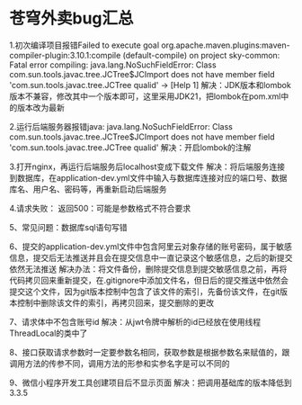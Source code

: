 # 苍穹外卖bug汇总

1.初次编译项目报错Failed to execute goal org.apache.maven.plugins:maven-compiler-plugin:3.10.1:compile (default-compile) on project sky-common: Fatal error compiling: java.lang.NoSuchFieldError: Class com.sun.tools.javac.tree.JCTree$JCImport does not have member field 'com.sun.tools.javac.tree.JCTree qualid' -> [Help 1]
解决：JDK版本和lombok版本不兼容，修改其中一个版本即可，这里采用JDK21，把lombok在pom.xml中的版本改为最新

2.运行后端服务器报错java: java.lang.NoSuchFieldError: Class com.sun.tools.javac.tree.JCTree$JCImport does not have member field 'com.sun.tools.javac.tree.JCTree qualid'
解决：开启lombok的注解

3.打开nginx，再运行后端服务后localhost变成下载文件
解决：将后端服务连接到数据库，在application-dev.yml文件中输入与数据库连接对应的端口号、数据库名、用户名、密码等，再重新启动后端服务

4.请求失败：
返回500：可能是参数格式不符合要求

5、常见问题：数据库sql语句写错

6、提交的application-dev.yml文件中包含阿里云对象存储的账号密码，属于敏感信息，提交后无法推送并且会在提交信息中一直记录这个敏感信息，之后的新提交依然无法推送
解决办法：将文件备份，删除提交信息到提交敏感信息之前，再将代码拷贝回来重新提交，在.gitignore中添加文件名，但日后的提交推送中依然会提交这个文件，因为git版本控制中包含了该文件的索引，先备份该文件，在git版本控制中删除该文件的索引，再拷贝回来，提交删除的更改

7、请求体中不包含账号id
解决：从jwt令牌中解析的id已经放在使用线程ThreadLocal的类中了

8、接口获取请求参数时一定要参数名相同，获取参数是根据参数名来赋值的，跟调用方法的传参不同，调用方法的形参和实参名字是可以不同的

9、微信小程序开发工具创建项目后不显示页面
解决：把调用基础库的版本降低到3.3.5
